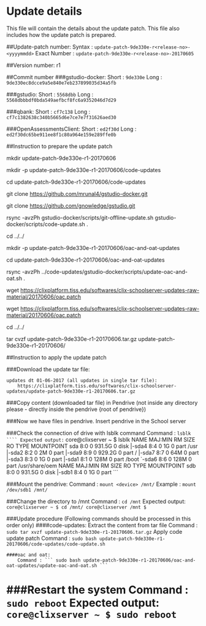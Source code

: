# Update details

This file will contain the details about the update patch. This file also includes how the update patch is prepared.



##Update-patch number: 
	Syntax  		: 	``` update-patch-9de330e-r<release-no>-<yyyymmdd> ```
	Exact Number 	: 	``` update-patch-9de330e-r<release-no>-20170605 ```


##Version number: r1


##Commit number
###gstudio-docker:
	Short			:	``` 9de330e ```
	Long			: 	``` 9de330ec8dcce9a5e840e7eb237899035d34a5fb ```

###gstudio: 
	Short			:	``` 5568dbb ```
	Long			: 	``` 5568dbbbdf0bda549aefbcf8fc6a9352046d7d29 ```

###qbank:
	Short			:	``` cf7c138 ```
	Long			: 	``` cf7c1382638c340b5665d6e7ce7e7f31626aed30 ```

###OpenAssessmentsClient:
	Short			:	``` ed2f30d ```
	Long			: 	``` ed2f30dc65be911ee8f1c80a964e159e289ffe0b ```



##Instruction to prepare the update patch

mkdir update-patch-9de330e-r1-20170606

mkdir -p update-patch-9de330e-r1-20170606/code-updates

cd update-patch-9de330e-r1-20170606/code-updates

git clone https://github.com/mrunal4/gstudio-docker.git

git clone https://github.com/gnowledge/gstudio.git

rsync -avzPh gstudio-docker/scripts/git-offline-update.sh gstudio-docker/scripts/code-update.sh .

cd ../../


mkdir -p update-patch-9de330e-r1-20170606/oac-and-oat-updates

cd update-patch-9de330e-r1-20170606/oac-and-oat-updates

rsync -avzPh ../code-updates/gstudio-docker/scripts/update-oac-and-oat.sh .

wget https://clixplatform.tiss.edu/softwares/clix-schoolserver-updates-raw-material/20170606/oac.patch

wget https://clixplatform.tiss.edu/softwares/clix-schoolserver-updates-raw-material/20170606/oac.patch

cd ../../

tar cvzf update-patch-9de330e-r1-20170606.tar.gz update-patch-9de330e-r1-20170606/



##Instruction to apply the update patch

###Download the update tar file:
	
	updates dt 01-06-2017 (all updates in single tar file):
		https://clixplatform.tiss.edu/softwares/clix-schoolserver-updates/update-patch-9de330e-r1-20170606.tar.gz


###Copy content (downloaded tar file) in Pendrive (not inside any directory please - directly inside the pendrive {root of pendrive})

###Now we have files in pendrive. Insert pendrive in the School server

###Check the connection of drive with lsblk command
	Command : ``` lsblk ````
	Expected output:
		```
		core@clixserver ~ $ lsblk 
		NAME   MAJ:MIN RM   SIZE RO TYPE MOUNTPOINT
		sda      8:0    0 931.5G  0 disk 
		|-sda4   8:4    0     1G  0 part /usr
		|-sda2   8:2    0     2M  0 part 
		|-sda9   8:9    0 929.2G  0 part /
		|-sda7   8:7    0    64M  0 part 
		|-sda3   8:3    0     1G  0 part 
		|-sda1   8:1    0   128M  0 part /boot
		`-sda6   8:6    0   128M  0 part /usr/share/oem
		NAME   MAJ:MIN RM   SIZE RO TYPE MOUNTPOINT
		sdb      8:0    0 931.5G  0 disk 
		|-sdb1   8:4    0     1G  0 part 
		```

###Mount the pendrive:
	Command : ``` mount <device> /mnt/ ```
	Example : ``` mount /dev/sdb1 /mnt/ ```

###Change the directory to /mnt
	Command : ``` cd /mnt ```
	Expected output:
		```
		core@clixserver ~ $ cd /mnt/
		core@clixserver /mnt $ 
		```


###Update procedure			(Following commands should be processed in this order only)
	####code-updates:
		Extract the content from tar file
			Command : ``` sudo tar xvzf update-patch-9de330e-r1-20170606.tar.gz ```
		Apply code update patch
			Command : ``` sudo bash update-patch-9de330e-r1-20170606/code-updates/code-update.sh ```

	####oac and oat:
		Command : ``` sudo bash update-patch-9de330e-r1-20170606/oac-and-oat-updates/update-oac-and-oat.sh ```

###Restart the system
	Command : ``` sudo reboot ```
	Expected output:
		```
		core@clixserver ~ $ sudo reboot
		```
===================================================================